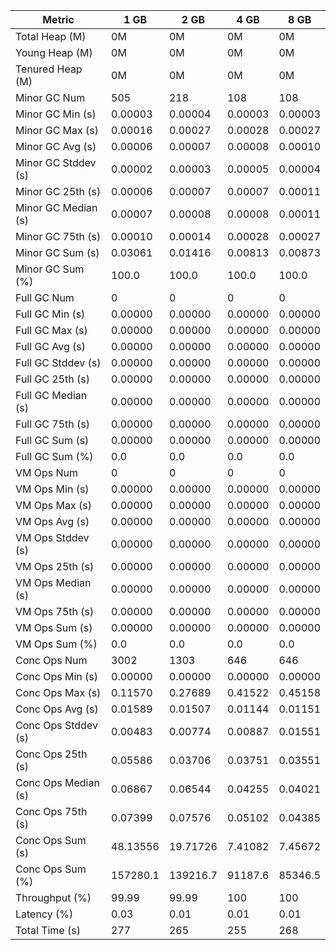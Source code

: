 | Metric | 1 GB | 2 GB | 4 GB | 8 GB |
|------|----|----|----|----|
| Total Heap (M) | 0M | 0M | 0M | 0M |
| Young Heap (M) | 0M | 0M | 0M | 0M |
| Tenured Heap (M) | 0M | 0M | 0M | 0M |
| Minor GC Num | 505 | 218 | 108 | 108 |
| Minor GC Min (s) | 0.00003 | 0.00004 | 0.00003 | 0.00003 |
| Minor GC Max (s) | 0.00016 | 0.00027 | 0.00028 | 0.00027 |
| Minor GC Avg (s) | 0.00006 | 0.00007 | 0.00008 | 0.00010 |
| Minor GC Stddev (s) | 0.00002 | 0.00003 | 0.00005 | 0.00004 |
| Minor GC 25th (s) | 0.00006 | 0.00007 | 0.00007 | 0.00011 |
| Minor GC Median (s) | 0.00007 | 0.00008 | 0.00008 | 0.00011 |
| Minor GC 75th (s) | 0.00010 | 0.00014 | 0.00028 | 0.00027 |
| Minor GC Sum (s) | 0.03061 | 0.01416 | 0.00813 | 0.00873 |
| Minor GC Sum (%) | 100.0 | 100.0 | 100.0 | 100.0 |
| Full GC Num | 0 | 0 | 0 | 0 |
| Full GC Min (s) | 0.00000 | 0.00000 | 0.00000 | 0.00000 |
| Full GC Max (s) | 0.00000 | 0.00000 | 0.00000 | 0.00000 |
| Full GC Avg (s) | 0.00000 | 0.00000 | 0.00000 | 0.00000 |
| Full GC Stddev (s) | 0.00000 | 0.00000 | 0.00000 | 0.00000 |
| Full GC 25th (s) | 0.00000 | 0.00000 | 0.00000 | 0.00000 |
| Full GC Median (s) | 0.00000 | 0.00000 | 0.00000 | 0.00000 |
| Full GC 75th (s) | 0.00000 | 0.00000 | 0.00000 | 0.00000 |
| Full GC Sum (s) | 0.00000 | 0.00000 | 0.00000 | 0.00000 |
| Full GC Sum (%) | 0.0 | 0.0 | 0.0 | 0.0 |
| VM Ops Num | 0 | 0 | 0 | 0 |
| VM Ops Min (s) | 0.00000 | 0.00000 | 0.00000 | 0.00000 |
| VM Ops Max (s) | 0.00000 | 0.00000 | 0.00000 | 0.00000 |
| VM Ops Avg (s) | 0.00000 | 0.00000 | 0.00000 | 0.00000 |
| VM Ops Stddev (s) | 0.00000 | 0.00000 | 0.00000 | 0.00000 |
| VM Ops 25th (s) | 0.00000 | 0.00000 | 0.00000 | 0.00000 |
| VM Ops Median (s) | 0.00000 | 0.00000 | 0.00000 | 0.00000 |
| VM Ops 75th (s) | 0.00000 | 0.00000 | 0.00000 | 0.00000 |
| VM Ops Sum (s) | 0.00000 | 0.00000 | 0.00000 | 0.00000 |
| VM Ops Sum (%) | 0.0 | 0.0 | 0.0 | 0.0 |
| Conc Ops Num | 3002 | 1303 | 646 | 646 |
| Conc Ops Min (s) | 0.00000 | 0.00000 | 0.00000 | 0.00000 |
| Conc Ops Max (s) | 0.11570 | 0.27689 | 0.41522 | 0.45158 |
| Conc Ops Avg (s) | 0.01589 | 0.01507 | 0.01144 | 0.01151 |
| Conc Ops Stddev (s) | 0.00483 | 0.00774 | 0.00887 | 0.01551 |
| Conc Ops 25th (s) | 0.05586 | 0.03706 | 0.03751 | 0.03551 |
| Conc Ops Median (s) | 0.06867 | 0.06544 | 0.04255 | 0.04021 |
| Conc Ops 75th (s) | 0.07399 | 0.07576 | 0.05102 | 0.04385 |
| Conc Ops Sum (s) | 48.13556 | 19.71726 | 7.41082 | 7.45672 |
| Conc Ops Sum (%) | 157280.1 | 139216.7 | 91187.6 | 85346.5 |
| Throughput (%) | 99.99 | 99.99 | 100 | 100 |
| Latency (%) | 0.03 | 0.01 | 0.01 | 0.01 |
| Total Time (s) | 277 | 265 | 255 | 268 |
